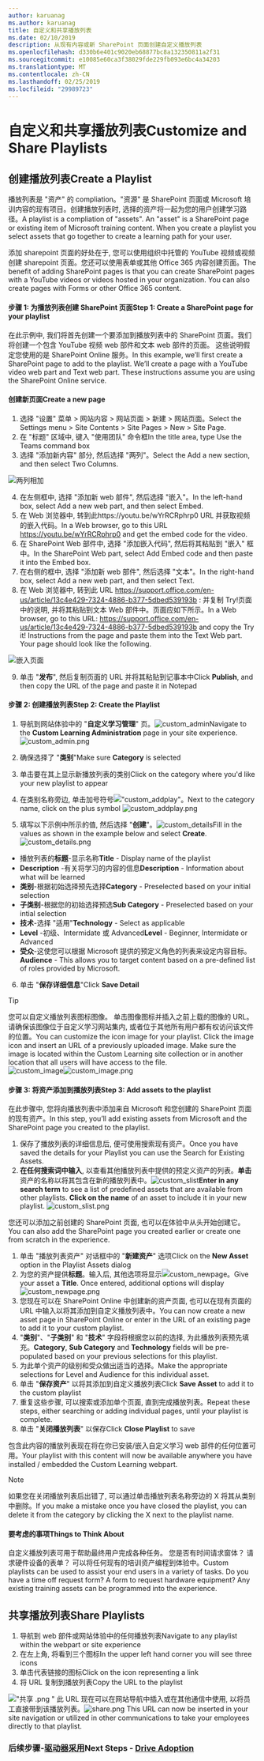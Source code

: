 ```yaml
---
author: karuanag
ms.author: karuanag
title: 自定义和共享播放列表
ms.date: 02/10/2019
description: 从现有内容或新 SharePoint 页面创建自定义播放列表
ms.openlocfilehash: d330b6e401c9020eb68877bc8a132350811a2f31
ms.sourcegitcommit: e10085e60ca3f38029fde229fb093e6bc4a34203
ms.translationtype: MT
ms.contentlocale: zh-CN
ms.lasthandoff: 02/25/2019
ms.locfileid: "29989723"
---
```

# <a name="customize-and-share-playlists"></a><span data-ttu-id="40791-103">自定义和共享播放列表</span><span class="sxs-lookup"><span data-stu-id="40791-103">Customize and Share Playlists</span></span>

## <a name="create-a-playlist"></a><span data-ttu-id="40791-104">创建播放列表</span><span class="sxs-lookup"><span data-stu-id="40791-104">Create a Playlist</span></span>

<span data-ttu-id="40791-p101">播放列表是 "资产" 的 compliation。"资源" 是 SharePoint 页面或 Microsoft 培训内容的现有项目。创建播放列表时, 选择的资产将一起为您的用户创建学习路径。</span><span class="sxs-lookup"><span data-stu-id="40791-p101">A playlist is a compliation of "assets". An "asset" is a SharePoint page or existing item of Microsoft training content. When you create a playlist you select assets that go together to create a learning path for your user.</span></span>  

<span data-ttu-id="40791-p102">添加 sharepoint 页面的好处在于, 您可以使用组织中托管的 YouTube 视频或视频创建 sharepoint 页面。您还可以使用表单或其他 Office 365 内容创建页面。</span><span class="sxs-lookup"><span data-stu-id="40791-p102">The benefit of adding SharePoint pages is that you can create SharePoint pages with a YouTube videos or videos hosted in your organization. You can also create pages with Forms or other Office 365 content.</span></span>  

#### <a name="step-1-create-a-sharepoint-page-for-your-playlist"></a><span data-ttu-id="40791-110">步骤 1: 为播放列表创建 SharePoint 页面</span><span class="sxs-lookup"><span data-stu-id="40791-110">Step 1: Create a SharePoint page for your playlist</span></span>
<span data-ttu-id="40791-p103">在此示例中, 我们将首先创建一个要添加到播放列表中的 SharePoint 页面。我们将创建一个包含 YouTube 视频 web 部件和文本 web 部件的页面。 这些说明假定您使用的是 SharePoint Online 服务。</span><span class="sxs-lookup"><span data-stu-id="40791-p103">In this example, we’ll first create a SharePoint page to add to the playlist. We’ll create a page with a YouTube video web part and Text web part.  These instructions assume you are using the SharePoint Online service.</span></span> 

#### <a name="create-a-new-page"></a><span data-ttu-id="40791-114">创建新页面</span><span class="sxs-lookup"><span data-stu-id="40791-114">Create a new page</span></span>
1.  <span data-ttu-id="40791-115">选择 "设置" 菜单 > 网站内容 > 网站页面 > 新建 > 网站页面。</span><span class="sxs-lookup"><span data-stu-id="40791-115">Select the Settings menu > Site Contents > Site Pages > New > Site Page.</span></span>
2.  <span data-ttu-id="40791-116">在 "标题" 区域中, 键入 "使用团队" 命令框</span><span class="sxs-lookup"><span data-stu-id="40791-116">In the title area, type Use the Teams command box</span></span>
3.  <span data-ttu-id="40791-117">选择 "添加新内容" 部分, 然后选择 "两列"。</span><span class="sxs-lookup"><span data-stu-id="40791-117">Select the Add a new section, and then select Two Columns.</span></span>

![两列相加](media/clo365addtwocolumn.png)

4.  <span data-ttu-id="40791-119">在左侧框中, 选择 "添加新 web 部件", 然后选择 "嵌入"。</span><span class="sxs-lookup"><span data-stu-id="40791-119">In the left-hand box, select Add a new web part, and then select Embed.</span></span> 
5.  <span data-ttu-id="40791-120">在 Web 浏览器中, 转到此https://youtu.be/wYrRCRphrp0 URL 并获取视频的嵌入代码。</span><span class="sxs-lookup"><span data-stu-id="40791-120">In a Web browser, go to this URL https://youtu.be/wYrRCRphrp0 and get the embed code for the video.</span></span> 
6.  <span data-ttu-id="40791-121">在 SharePoint Web 部件中, 选择 "添加嵌入代码", 然后将其粘贴到 "嵌入" 框中。</span><span class="sxs-lookup"><span data-stu-id="40791-121">In the SharePoint Web part, select Add Embed code and then paste it into the Embed box.</span></span> 
7.  <span data-ttu-id="40791-122">在右侧的框中, 选择 "添加新 web 部件", 然后选择 "文本"。</span><span class="sxs-lookup"><span data-stu-id="40791-122">In the right-hand box, select Add a new web part, and then select Text.</span></span> 
8.  <span data-ttu-id="40791-p104">在 Web 浏览器中, 转到此 URL https://support.office.com/en-us/article/13c4e429-7324-4886-b377-5dbed539193b : 并复制 Try!页面中的说明, 并将其粘贴到文本 Web 部件中。页面应如下所示。</span><span class="sxs-lookup"><span data-stu-id="40791-p104">In a Web browser, go to this URL: https://support.office.com/en-us/article/13c4e429-7324-4886-b377-5dbed539193b and copy the Try it! Instructions from the page and paste them into the Text Web part. Your page should look like the following.</span></span> 

![嵌入页面](media/clo365teamscommandbox.png)

9.  <span data-ttu-id="40791-127">单击 "**发布**", 然后复制页面的 URL 并将其粘贴到记事本中</span><span class="sxs-lookup"><span data-stu-id="40791-127">Click **Publish**, and then copy the URL of the page and paste it in Notepad</span></span>

#### <a name="step-2-create-the-playlist"></a><span data-ttu-id="40791-128">步骤 2: 创建播放列表</span><span class="sxs-lookup"><span data-stu-id="40791-128">Step 2: Create the Playlist</span></span>

1. <span data-ttu-id="40791-p105">导航到网站体验中的 "**自定义学习管理**" 页。![custom_admin](media/custom_admin.png)</span><span class="sxs-lookup"><span data-stu-id="40791-p105">Navigate to the **Custom Learning Administration** page in your site experience. ![custom_admin.png](media/custom_admin.png)</span></span>
1. <span data-ttu-id="40791-131">确保选择了 "**类别**"</span><span class="sxs-lookup"><span data-stu-id="40791-131">Make sure **Category** is selected</span></span> 
1. <span data-ttu-id="40791-132">单击要在其上显示新播放列表的类别</span><span class="sxs-lookup"><span data-stu-id="40791-132">Click on the category where you'd like your new playlist to appear</span></span>
1. <span data-ttu-id="40791-133">在类别名称旁边, 单击加号符号!["custom_addplay"。](media/custom_addplay.png)</span><span class="sxs-lookup"><span data-stu-id="40791-133">Next to the category name, click on the plus symbol ![custom_addplay.png](media/custom_addplay.png)</span></span>

1. <span data-ttu-id="40791-p106">填写以下示例中所示的值, 然后选择 "**创建**"。![custom_details](media/custom_details.png)</span><span class="sxs-lookup"><span data-stu-id="40791-p106">Fill in the values as shown in the example below and select **Create**. ![custom_details.png](media/custom_details.png)</span></span>
- <span data-ttu-id="40791-136">播放列表的**标题**-显示名称</span><span class="sxs-lookup"><span data-stu-id="40791-136">**Title** - Display name of the playlist</span></span>
- <span data-ttu-id="40791-137">**Description** -有关将学习的内容的信息</span><span class="sxs-lookup"><span data-stu-id="40791-137">**Description** - Information about what will be learned</span></span>
- <span data-ttu-id="40791-138">**类别**-根据初始选择预先选择</span><span class="sxs-lookup"><span data-stu-id="40791-138">**Category** - Preselected based on your initial selection</span></span>
- <span data-ttu-id="40791-139">**子类别**-根据您的初始选择预选</span><span class="sxs-lookup"><span data-stu-id="40791-139">**Sub Category** - Preselected based on your intial selection</span></span>
- <span data-ttu-id="40791-140">**技术**-选择 "适用"</span><span class="sxs-lookup"><span data-stu-id="40791-140">**Technology** - Select as applicable</span></span>
- <span data-ttu-id="40791-141">**Level** -初级、Intermidate 或 Advanced</span><span class="sxs-lookup"><span data-stu-id="40791-141">**Level** - Beginner, Intermidate or Advanced</span></span>
- <span data-ttu-id="40791-142">**受众**-这使您可以根据 Microsoft 提供的预定义角色的列表来设定内容目标。</span><span class="sxs-lookup"><span data-stu-id="40791-142">**Audience** - This allows you to target content based on a pre-defined list of roles provided by Microsoft.</span></span>

6. <span data-ttu-id="40791-143">单击 "**保存详细信息**"</span><span class="sxs-lookup"><span data-stu-id="40791-143">Click **Save Detail**</span></span>

> [!TIP]
> <span data-ttu-id="40791-p107">您可以自定义播放列表图标图像。 单击图像图标并插入之前上载的图像的 URL。 请确保该图像位于自定义学习网站集内, 或者位于其他所有用户都有权访问该文件的位置。</span><span class="sxs-lookup"><span data-stu-id="40791-p107">You can customize the icon image for your playlist.  Click the image icon and insert an URL of a previously uploaded image.  Make sure the image is located within the Custom Learning site collection or in another location that all users will have access to the file.</span></span>  
<span data-ttu-id="40791-147">![custom_image](media/custom_image.png)</span><span class="sxs-lookup"><span data-stu-id="40791-147">![custom_image.png](media/custom_image.png)</span></span>

#### <a name="step-3-add-assets-to-the-playlist"></a><span data-ttu-id="40791-148">步骤 3: 将资产添加到播放列表</span><span class="sxs-lookup"><span data-stu-id="40791-148">Step 3: Add assets to the playlist</span></span>
<span data-ttu-id="40791-149">在此步骤中, 您将向播放列表中添加来自 Microsoft 和您创建的 SharePoint 页面的现有资产。</span><span class="sxs-lookup"><span data-stu-id="40791-149">In this step, you’ll add existing assets from Microsoft and the SharePoint page you created to the playlist.</span></span> 

1. <span data-ttu-id="40791-150">保存了播放列表的详细信息后, 便可使用搜索现有资产。</span><span class="sxs-lookup"><span data-stu-id="40791-150">Once you have saved the details for your Playlist you can use the Search for Existing Assets.</span></span>
1. <span data-ttu-id="40791-p108">**在任何搜索词中输入**, 以查看其他播放列表中提供的预定义资产的列表。**单击**资产的名称以将其包含在新的播放列表中。![custom_slist](media/custom_slist.png)</span><span class="sxs-lookup"><span data-stu-id="40791-p108">**Enter in any search term** to see a list of predefined assets that are available from other playlists. **Click on the name** of an asset to include it in your new playlist. ![custom_slist.png](media/custom_slist.png)</span></span>

<span data-ttu-id="40791-154">您还可以添加之前创建的 SharePoint 页面, 也可以在体验中从头开始创建它。</span><span class="sxs-lookup"><span data-stu-id="40791-154">You can also add the SharePoint page you created earlier or create one from scratch in the experience.</span></span>

1. <span data-ttu-id="40791-155">单击 "播放列表资产" 对话框中的 "**新建资产**" 选项</span><span class="sxs-lookup"><span data-stu-id="40791-155">Click on the **New Asset** option in the Playlist Assets dialog</span></span>
1. <span data-ttu-id="40791-p109">为您的资产提供**标题**。输入后, 其他选项将显示![custom_newpage。](media/custom_newpage.png)</span><span class="sxs-lookup"><span data-stu-id="40791-p109">Give your asset a **Title**. Once entered, additional options will display ![custom_newpage.png](media/custom_newpage.png)</span></span>
1. <span data-ttu-id="40791-158">您现在可以在 SharePoint Online 中创建新的资产页面, 也可以在现有页面的 URL 中输入以将其添加到自定义播放列表中。</span><span class="sxs-lookup"><span data-stu-id="40791-158">You can now create a new asset page in SharePoint Online or enter in the URL of an existing page to add it to your custom playlist.</span></span> 
1. <span data-ttu-id="40791-159">"**类别**"、"**子类别**" 和 "**技术**" 字段将根据您以前的选择, 为此播放列表预先填充。</span><span class="sxs-lookup"><span data-stu-id="40791-159">**Category**, **Sub Category** and **Technology** fields will be pre-populated based on your previous selections for this playlist.</span></span>
1. <span data-ttu-id="40791-160">为此单个资产的级别和受众做出适当的选择。</span><span class="sxs-lookup"><span data-stu-id="40791-160">Make the appropriate selections for Level and Audience for this individual asset.</span></span>  
1. <span data-ttu-id="40791-161">单击 "**保存资产**" 以将其添加到自定义播放列表</span><span class="sxs-lookup"><span data-stu-id="40791-161">Click **Save Asset** to add it to the custom playlist</span></span>
1. <span data-ttu-id="40791-162">重复这些步骤, 可以搜索或添加单个页面, 直到完成播放列表。</span><span class="sxs-lookup"><span data-stu-id="40791-162">Repeat these steps, either searching or adding individual pages, until your playlist is complete.</span></span> 
1. <span data-ttu-id="40791-163">单击 "**关闭播放列表**" 以保存</span><span class="sxs-lookup"><span data-stu-id="40791-163">Click **Close Playlist** to save</span></span>

<span data-ttu-id="40791-164">包含此内容的播放列表现在将在你已安装/嵌入自定义学习 web 部件的任何位置可用。</span><span class="sxs-lookup"><span data-stu-id="40791-164">Your playlist with this content will now be available anywhere you have installed / embedded the Custom Learning webpart.</span></span> 

> [!NOTE]
> <span data-ttu-id="40791-165">如果您在关闭播放列表后出错了, 可以通过单击播放列表名称旁边的 X 将其从类别中删除。</span><span class="sxs-lookup"><span data-stu-id="40791-165">If you make a mistake once you have closed the playlist, you can delete it from the category by clicking the X next to the playlist name.</span></span>  

#### <a name="things-to-think-about"></a><span data-ttu-id="40791-166">要考虑的事项</span><span class="sxs-lookup"><span data-stu-id="40791-166">Things to Think About</span></span>

<span data-ttu-id="40791-p110">自定义播放列表可用于帮助最终用户完成各种任务。 您是否有时间请求窗体？ 请求硬件设备的表单？ 可以将任何现有的培训资产编程到体验中。</span><span class="sxs-lookup"><span data-stu-id="40791-p110">Custom playlists can be used to assist your end users in a variety of tasks.  Do you have a time off request form?  A form to request hardware equipment?  Any existing training assets can be programmed into the experience.</span></span>  

## <a name="share-playlists"></a><span data-ttu-id="40791-171">共享播放列表</span><span class="sxs-lookup"><span data-stu-id="40791-171">Share Playlists</span></span>

1. <span data-ttu-id="40791-172">导航到 web 部件或网站体验中的任何播放列表</span><span class="sxs-lookup"><span data-stu-id="40791-172">Navigate to any playlist within the webpart or site experience</span></span>
1. <span data-ttu-id="40791-173">在左上角, 将看到三个图标</span><span class="sxs-lookup"><span data-stu-id="40791-173">In the upper left hand corner you will see three icons</span></span>
1. <span data-ttu-id="40791-174">单击代表链接的图标</span><span class="sxs-lookup"><span data-stu-id="40791-174">Click on the icon representing a link</span></span>
1. <span data-ttu-id="40791-175">将 URL 复制到播放列表</span><span class="sxs-lookup"><span data-stu-id="40791-175">Copy the URL to the playlist</span></span>

<span data-ttu-id="40791-176">!["共享 .png](media/share.png) " 此 URL 现在可以在网站导航中插入或在其他通信中使用, 以将员工直接带到该播放列表。</span><span class="sxs-lookup"><span data-stu-id="40791-176">![share.png](media/share.png) This URL can now be inserted in your site navigation or utilized in other communications to take your employees directly to that playlist.</span></span> 

### <a name="next-steps---drive-adoptiondriveadoptionmd"></a><span data-ttu-id="40791-177">后续步骤-[驱动器采用](driveadoption.md)</span><span class="sxs-lookup"><span data-stu-id="40791-177">Next Steps - [Drive Adoption](driveadoption.md)</span></span>
